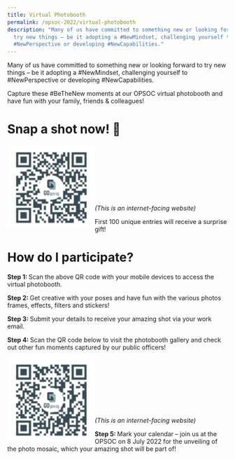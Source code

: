 ```yaml
---
title: Virtual Photobooth
permalink: /opsoc-2022/virtual-photobooth
description: "Many of us have committed to something new or looking forward to
  try new things – be it adopting a #NewMindset, challenging yourself to
  #NewPerspective or developing #NewCapabilities."
---
```

Many of us have committed to something new or looking forward to try new things – be it adopting a #NewMindset, challenging yourself to #NewPerspective or developing #NewCapabilities.

Capture these #BeTheNew moments at our OPSOC virtual photobooth and have fun with your family, friends & colleagues! 


# Snap a shot now! 📸
<img src="/images/opsoc2022booth.png" alt="QR Code" style="width:200px;" align="left"/>
<br><br><br><br><br><br><br><br>
<i>(This is an internet-facing website)</i>

First 100 unique entries will receive a surprise gift!


# How do I participate? 

<b>Step 1: </b><span>Scan the above QR code with your mobile devices to access the virtual photobooth. </span>

<b>Step 2: </b><span>Get creative with your poses and have fun with the various photos frames, effects, filters and stickers! </span>

<b>Step 3: </b><span>Submit your details to receive your amazing shot via your work email.  </span>

<b>Step 4: </b><span>Scan the QR code below to visit the photobooth gallery and check out other fun moments captured by our public officers!  </span>

<img src="/images/opsoc2022gallery.png" alt="QR Code" style="width:200px;" align="left"/>
<br><br><br><br><br><br><br><br>
<i>(This is an internet-facing website)</i>

<b>Step 5: </b><span>Mark your calendar – join us at the OPSOC on 8 July 2022 for the unveiling of the photo mosaic, which your amazing shot will be part of!</span>